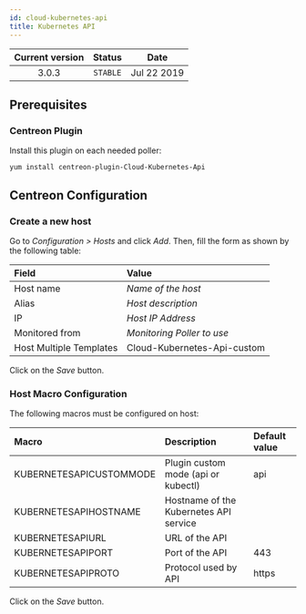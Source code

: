 ```yaml
---
id: cloud-kubernetes-api
title: Kubernetes API
---
```


| Current version | Status | Date |
| :-: | :-: | :-: |
| 3.0.3 | `STABLE` | Jul 22 2019 |

## Prerequisites

### Centreon Plugin

Install this plugin on each needed poller:

``` shell
yum install centreon-plugin-Cloud-Kubernetes-Api
```

## Centreon Configuration

### Create a new host

Go to *Configuration \> Hosts* and click *Add*. Then, fill the form as shown by the following table:

| Field                   | Value                       |
| :---------------------- | :-------------------------- |
| Host name               | *Name of the host*          |
| Alias                   | *Host description*          |
| IP                      | *Host IP Address*           |
| Monitored from          | *Monitoring Poller to use*  |
| Host Multiple Templates | Cloud-Kubernetes-Api-custom |

Click on the *Save* button.

### Host Macro Configuration

The following macros must be configured on host:

| Macro                   | Description                            | Default value |
| :---------------------- | :------------------------------------- | :------------ |
| KUBERNETESAPICUSTOMMODE | Plugin custom mode (api or kubectl)    | api           |
| KUBERNETESAPIHOSTNAME   | Hostname of the Kubernetes API service |               |
| KUBERNETESAPIURL        | URL of the API                         |               |
| KUBERNETESAPIPORT       | Port of the API                        | 443           |
| KUBERNETESAPIPROTO      | Protocol used by API                   | https         |

Click on the *Save* button.


